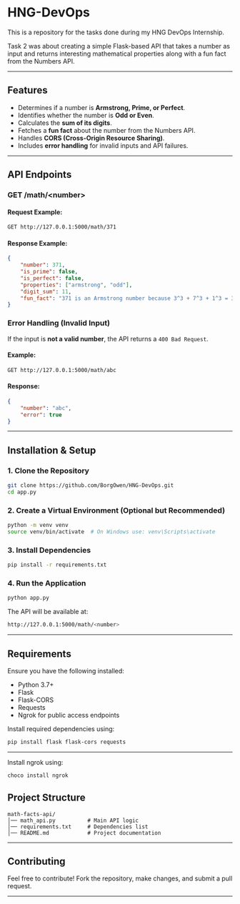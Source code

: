 # HNG-DevOps
This is a repository for the tasks done during my HNG DevOps Internship. 

Task 2 was about creating a simple Flask-based API that takes a number as input and returns interesting mathematical properties along with a fun fact from the Numbers API.

---

## Features
- Determines if a number is **Armstrong, Prime, or Perfect**.
- Identifies whether the number is **Odd or Even**.
- Calculates the **sum of its digits**.
- Fetches a **fun fact** about the number from the Numbers API.
- Handles **CORS (Cross-Origin Resource Sharing)**.
- Includes **error handling** for invalid inputs and API failures.

---

## API Endpoints

### **GET /math/&lt;number&gt;**
#### **Request Example:**
```bash
GET http://127.0.0.1:5000/math/371
```

#### **Response Example:**
```json
{
    "number": 371,
    "is_prime": false,
    "is_perfect": false,
    "properties": ["armstrong", "odd"],
    "digit_sum": 11,
    "fun_fact": "371 is an Armstrong number because 3^3 + 7^3 + 1^3 = 371"
}
```

### **Error Handling (Invalid Input)**
If the input is **not a valid number**, the API returns a `400 Bad Request`.
#### **Example:**
```bash
GET http://127.0.0.1:5000/math/abc
```
#### **Response:**
```json
{
    "number": "abc",
    "error": true
}
```

---

## Installation & Setup

### **1. Clone the Repository**
```bash
git clone https://github.com/BorgOwen/HNG-DevOps.git
cd app.py
```

### **2. Create a Virtual Environment (Optional but Recommended)**
```bash
python -m venv venv
source venv/bin/activate  # On Windows use: venv\Scripts\activate
```

### **3. Install Dependencies**
```bash
pip install -r requirements.txt
```

### **4. Run the Application**
```bash
python app.py
```
The API will be available at:
```bash
http://127.0.0.1:5000/math/<number>
```

---

## Requirements
Ensure you have the following installed:
- Python 3.7+
- Flask
- Flask-CORS
- Requests
- Ngrok for public access endpoints

Install required dependencies using:
```bash
pip install flask flask-cors requests
```

---

Install ngrok using:
```bash
choco install ngrok
```

## Project Structure
```
math-facts-api/
│── math_api.py          # Main API logic
│── requirements.txt     # Dependencies list
│── README.md            # Project documentation
```

---

## Contributing
Feel free to contribute! Fork the repository, make changes, and submit a pull request.

---


